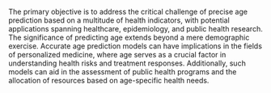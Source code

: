 The primary objective is to address the critical challenge of precise age prediction based on a multitude of health indicators, with potential applications spanning healthcare, epidemiology, and public health research.
The significance of predicting age extends beyond a mere demographic exercise. Accurate age prediction models can have implications in the fields of personalized medicine, where age serves as a crucial factor in understanding health risks and treatment responses. 
Additionally, such models can aid in the assessment of public health programs and the allocation of resources based on age-specific health needs.
